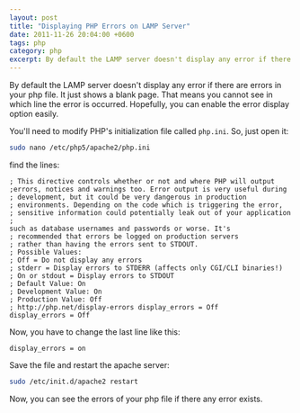 ```yaml
---
layout: post
title: "Displaying PHP Errors on LAMP Server"
date: 2011-11-26 20:04:00 +0600
tags: php
category: php
excerpt: By default the LAMP server doesn't display any error if there are errors in your php file. It just shows a blank page. That means you cannot see in which line the error is occurred. Hopefully, you can enable the error display option easily
---
```


By default the LAMP server doesn't display any error if there are errors in your php file. It just shows a blank page. That means you cannot see in which line the error is occurred. Hopefully, you can enable the error display option easily.

You'll need to modify PHP's initialization file called `php.ini`. So, just open it:
    
```bash
sudo nano /etc/php5/apache2/php.ini
```

find the lines:

```text
; This directive controls whether or not and where PHP will output
;errors, notices and warnings too. Error output is very useful during
; development, but it could be very dangerous in production
; environments. Depending on the code which is triggering the error,
; sensitive information could potentially leak out of your application ;
such as database usernames and passwords or worse. It's
; recommended that errors be logged on production servers
; rather than having the errors sent to STDOUT.
; Possible Values:
; Off = Do not display any errors
; stderr = Display errors to STDERR (affects only CGI/CLI binaries!)
; On or stdout = Display errors to STDOUT
; Default Value: On
; Development Value: On
; Production Value: Off
; http://php.net/display-errors display_errors = Off
display_errors = Off
```

Now, you have to change the last line like this:

```text
display_errors = on
```

Save the file and restart the apache server:

```bash
sudo /etc/init.d/apache2 restart
```

Now, you can see the errors of your php file if there any error exists.
